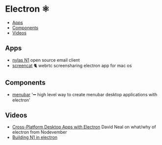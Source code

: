 # Electron ⚛

* [Apps](#apps)
* [Components](#components)
* [Videos](#videos)

## Apps

* [nylas N1](https://nylas.com/N1/) open source email client
* [screencat](https://github.com/maxogden/screencat) :cat2: webrtc screensharing electron app for mac os

## Components

* [menubar](https://github.com/maxogden/menubar) '➖ high level way to create menubar desktop applications with electron'

## Videos

* [Cross-Platform Desktop Apps with Electron](https://www.youtube.com/watch?v=Xs3Oc4weZbw) David Neal on what/why of electron from Nodevember
* [Building N1 in electron](https://www.youtube.com/watch?v=TO9e8r6RQhE)